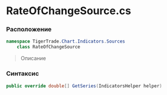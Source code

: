
# RateOfChangeSource.cs
### Расположение
```csharp
namespace TigerTrade.Chart.Indicators.Sources  
    class RateOfChangeSource
```

> Описание

### Синтаксис
```csharp
public override double[] GetSeries(IndicatorsHelper helper)
```
